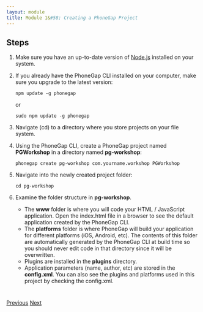 ```yaml
---
layout: module
title: Module 1&#58; Creating a PhoneGap Project
---
```

## Steps

1. Make sure you have an up-to-date version of [Node.js](http://nodejs.org/) installed on your system.

2. If you already have the PhoneGap CLI installed on your computer, make sure you upgrade to the latest version:

    ```      
    npm update -g phonegap
    ```
          
      or
      
    ```
    sudo npm update -g phonegap
    ```
      
3. Navigate (cd) to a directory where you store projects on your file system.

4. Using the PhoneGap CLI, create a PhoneGap project named **PGWorkshop** in a directory named **pg-workshop**:

    ```        
    phonegap create pg-workshop com.yourname.workshop PGWorkshop
    ```        

5. Navigate into the newly created project folder:

    ```
    cd pg-workshop        
    ```

6. Examine the folder structure in **pg-workshop**.
    - The **www** folder is where you will code your HTML / JavaScript application. Open the index.html file in a 
    browser to see the default application created by the PhoneGap CLI.
    - The **platforms** folder is where PhoneGap will build your application for different platforms (iOS, Android, 
    etc). The contents of this folder are automatically generated by the PhoneGap CLI at build time so you should never 
    edit code in that directory since it will be overwritten.
    - Plugins are installed in the **plugins** directory.
    - Application parameters (name, author, etc) are stored in the **config.xml**. You can 
    also see the plugins and platforms used in this project by checking the config.xml.



<div class="row" style="margin-top:40px;">
<div class="col-sm-12">
<a href="index.html" class="btn btn-default"><i class="glyphicon glyphicon-chevron-left"></i> Previous</a>
<a href="build-project.html" class="btn btn-default pull-right">Next <i class="glyphicon
glyphicon-chevron-right"></i></a>
</div>
</div>

